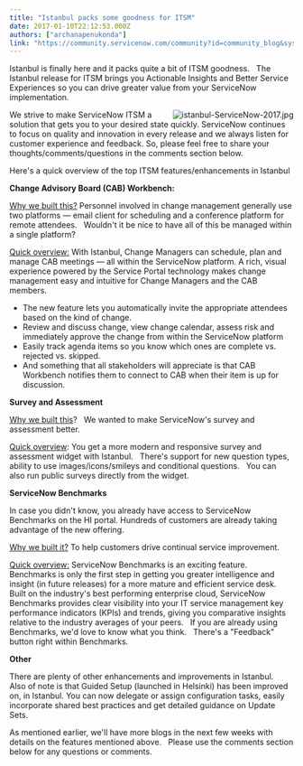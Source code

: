 ```yaml
---
title: "Istanbul packs some goodness for ITSM"
date: 2017-01-10T22:12:53.000Z
authors: ["archanapenukonda"]
link: "https://community.servicenow.com/community?id=community_blog&sys_id=7a0deaa5dbd0dbc01dcaf3231f9619cc"
---
```

<p>Istanbul is finally here and it packs quite a bit of ITSM goodness.   The Istanbul release for ITSM brings you Actionable Insights and Better Service Experiences so you can drive greater value from your ServiceNow implementation.</p><p></p><p><img   alt="istanbul-ServiceNow-2017.jpg" class="image-1 jive-image" src="e3595d82db1c1b04ed6af3231f96195d.iix" style="height: auto; float: right;"/>We strive to make ServiceNow ITSM a solution that gets you to your desired state quickly. ServiceNow continues to focus on quality and innovation in every release and we always listen for customer experience and feedback. So, please feel free to share your thoughts/comments/questions in the comments section below.</p><p></p><p>Here's a quick overview of the top ITSM features/enhancements in Istanbul</p><p></p><p><strong>Change Advisory Board (CAB) Workbench:</strong></p><p><span style="text-decoration: underline;">Why we built this?</span> Personnel involved in change management generally use two platforms — email client for scheduling and a conference platform for remote attendees.   Wouldn't it be nice to have all of this be managed within a single platform?</p><p></p><p><span style="text-decoration: underline;">Quick overview:</span> With Istanbul, Change Managers can schedule, plan and manage CAB meetings — all within the ServiceNow platform. A rich, visual experience powered by the Service Portal technology makes change management easy and intuitive for Change Managers and the CAB members.</p><p></p><ul style="list-style-type: disc;"><li>The new feature lets you automatically invite the appropriate attendees based on the kind of change.</li><li>Review and discuss change, view change calendar, assess risk and immediately approve the change from within the ServiceNow platform</li><li>Easily track agenda items so you know which ones are complete vs. rejected vs. skipped.</li><li>And something that all stakeholders will appreciate is that CAB Workbench notifies them to connect to CAB when their item is up for discussion.</li></ul><p></p><p></p><p><strong>Survey and Assessment</strong></p><p><span style="text-decoration: underline;">Why we built this</span>?   We wanted to make ServiceNow's survey and assessment better.</p><p></p><p><span style="text-decoration: underline;">Quick overview</span>: You get a more modern and responsive survey and assessment widget with Istanbul.   There's support for new question types, ability to use images/icons/smileys and conditional questions.   You can also run public surveys directly from the widget.</p><p></p><p></p><p><strong>ServiceNow Benchmarks</strong></p><p>In case you didn't know, you already have access to ServiceNow Benchmarks on the HI portal. Hundreds of customers are already taking advantage of the new offering.</p><p></p><p><span style="text-decoration: underline;">Why we built it?</span> To help customers drive continual service improvement.</p><p></p><p><span style="text-decoration: underline;">Quick overview:</span> ServiceNow Benchmarks is an exciting feature.   Benchmarks is only the first step in getting you greater intelligence and insight (in future releases) for a more mature and efficient service desk.   Built on the industry's best performing enterprise cloud, ServiceNow Benchmarks provides clear visibility into your IT service management key performance indicators (KPIs) and trends, giving you comparative insights relative to the industry averages of your peers.   If you are already using Benchmarks, we'd love to know what you think.   There's a "Feedback" button right within Benchmarks.</p><p></p><p><strong>Other</strong></p><p>There are plenty of other enhancements and improvements in Istanbul.   Also of note is that Guided Setup (launched in Helsinki) has been improved on, in Istanbul. You can now delegate or assign configuration tasks, easily incorporate shared best practices and get detailed guidance on Update Sets.</p><p></p><p>As mentioned earlier, we'll have more blogs in the next few weeks with details on the features mentioned above.   Please use the comments section below for any questions or comments.</p>